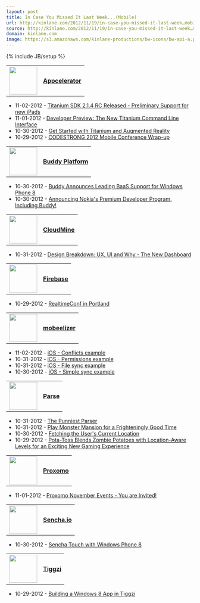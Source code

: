 ```yaml
---
layout: post
title: In Case You Missed It Last Week...(Mobile)
url: http://kinlane.com/2012/11/19/in-case-you-missed-it-last-week…mobile/
source: http://kinlane.com/2012/11/19/in-case-you-missed-it-last-week…mobile/
domain: kinlane.com
image: https://s3.amazonaws.com/kinlane-productions/bw-icons/bw-api-a.png
---
```

{% include JB/setup %}

<table>
     <tbody>
          <tr>
               <td>
                    <a title="Appcelerator" href="http://landscapemonitoring.laneworks.net/in-case-you-missed-it.php?type=mobile"><img src="https://s3.amazonaws.com/kinlane-productions/baas/appcelerator.jpeg" alt="" width="75" /></a>
               </td>
               <td>
                    <a title="Appcelerator" href="http://landscapemonitoring.laneworks.net/in-case-you-missed-it.php?type=mobile"><strong>Appcelerator</strong></a>
               </td>
          </tr>
     </tbody>
</table>
<ul class="mainlist">
     <li>11-02-2012 - <a href="http://developer.appcelerator.com/blog/2012/11/titanium-sdk-2-1-4-rc-released-preliminary-support-for-new-ipads.html" target="_blank">Titanium SDK 2.1.4 RC Released - Preliminary Support for new iPads</a>
     </li>
     <li>11-01-2012 - <a href="http://developer.appcelerator.com/blog/2012/11/developer-preview-the-new-titanium-command-line-interface.html" target="_blank">Developer Preview: The New Titanium Command Line Interface</a>
     </li>
     <li>10-30-2012 - <a href="http://developer.appcelerator.com/blog/2012/10/get-started-with-titanium-and-augmented-reality.html" target="_blank">Get Started with Titanium and Augmented Reality</a>
     </li>
     <li>10-29-2012 - <a href="http://developer.appcelerator.com/blog/2012/10/codestrong-2012-mobile-conference-wrap-up.html" target="_blank">CODESTRONG 2012 Mobile Conference Wrap-up</a>
     </li>
</ul>
<table>
     <tbody>
          <tr>
               <td>
                    <a title="Buddy Platform" href="http://landscapemonitoring.laneworks.net/in-case-you-missed-it.php?type=mobile"><img src="https://s3.amazonaws.com/kinlane-productions/baas/Buddy-logo.jpeg" alt="" width="75" /></a>
               </td>
               <td>
                    <a title="Buddy Platform" href="http://landscapemonitoring.laneworks.net/in-case-you-missed-it.php?type=mobile"><strong>Buddy Platform</strong></a>
               </td>
          </tr>
     </tbody>
</table>
<ul class="mainlist">
     <li>10-30-2012 - <a href="https://blog.buddy.com/2012/10/buddy-announces-leading-baas-support-for-windows-phone-8/" target="_blank">Buddy Announces Leading BaaS Support for Windows Phone 8</a>
     </li>
     <li>10-30-2012 - <a href="https://blog.buddy.com/2012/10/announcing-nokias-premium-developer-program-including-buddy/" target="_blank">Announcing Nokia's Premium Developer Program, Including Buddy!</a>
     </li>
</ul>
<table>
     <tbody>
          <tr>
               <td>
                    <a title="CloudMine" href="http://landscapemonitoring.laneworks.net/in-case-you-missed-it.php?type=mobile"><img src="https://s3.amazonaws.com/kinlane-productions/baas/cloudmine.png" alt="" width="75" /></a>
               </td>
               <td>
                    <a title="CloudMine" href="http://landscapemonitoring.laneworks.net/in-case-you-missed-it.php?type=mobile"><strong>CloudMine</strong></a>
               </td>
          </tr>
     </tbody>
</table>
<ul class="mainlist">
     <li>10-31-2012 - <a href="http://blog.cloudmine.me/post/34711216650" target="_blank">Design Breakdown: UX, UI and Why - The New Dashboard</a>
     </li>
</ul>
<table>
     <tbody>
          <tr>
               <td>
                    <a title="Firebase" href="http://landscapemonitoring.laneworks.net/in-case-you-missed-it.php?type=mobile"><img src="https://s3.amazonaws.com/kinlane-productions/baas/firebase-logo-blog.png" alt="" width="75" /></a>
               </td>
               <td>
                    <a title="Firebase" href="http://landscapemonitoring.laneworks.net/in-case-you-missed-it.php?type=mobile"><strong>Firebase</strong></a>
               </td>
          </tr>
     </tbody>
</table>
<ul class="mainlist">
     <li>10-29-2012 - <a href="http://blog.firebase.com/post/34736770939" target="_blank">RealtimeConf in Portland</a>
     </li>
</ul>
<table>
     <tbody>
          <tr>
               <td>
                    <a title="mobeelizer" href="http://landscapemonitoring.laneworks.net/in-case-you-missed-it.php?type=mobile"><img src="https://s3.amazonaws.com/kinlane-productions/baas/mobeelizer.png" alt="" width="75" /></a>
               </td>
               <td>
                    <a title="mobeelizer" href="http://landscapemonitoring.laneworks.net/in-case-you-missed-it.php?type=mobile"><strong>mobeelizer</strong></a>
               </td>
          </tr>
     </tbody>
</table>
<ul class="mainlist">
     <li>11-02-2012 - <a href="http://www.mobeelizer.com/blog/2012/11/ios-conflicts-example/" target="_blank">iOS - Conflicts example</a>
     </li>
     <li>10-31-2012 - <a href="http://www.mobeelizer.com/blog/2012/10/ios-permissions-example/" target="_blank">iOS - Permissions example</a>
     </li>
     <li>10-31-2012 - <a href="http://www.mobeelizer.com/blog/2012/10/ios-file-sync-example/" target="_blank">iOS - File sync example</a>
     </li>
     <li>10-30-2012 - <a href="http://www.mobeelizer.com/blog/2012/10/ios-simple-sync-example/" target="_blank">iOS - Simple sync example</a>
     </li>
</ul>
<table>
     <tbody>
          <tr>
               <td>
                    <a title="Parse" href="http://landscapemonitoring.laneworks.net/in-case-you-missed-it.php?type=mobile"><img src="https://s3.amazonaws.com/kinlane-productions/baas/parse.png" alt="" width="75" /></a>
               </td>
               <td>
                    <a title="Parse" href="http://landscapemonitoring.laneworks.net/in-case-you-missed-it.php?type=mobile"><strong>Parse</strong></a>
               </td>
          </tr>
     </tbody>
</table>
<ul class="mainlist">
     <li>10-31-2012 - <a href="http://blog.parse.com/2012/10/31/the-punniest-parser/" target="_blank">The Punniest Parser</a>
     </li>
     <li>10-31-2012 - <a href="http://blog.parse.com/2012/10/31/play-monster-mansion-for-a-frighteningly-good-time/" target="_blank">Play Monster Mansion for a Frighteningly Good Time</a>
     </li>
     <li>10-30-2012 - <a href="http://blog.parse.com/2012/10/30/fetching-the-users-current-location/" target="_blank">Fetching the User's Current Location</a>
     </li>
     <li>10-29-2012 - <a href="http://blog.parse.com/2012/10/29/pota-toss-blends-zombie-potatoes-with-location-aware-levels-for-an-exciting-new-gaming-experience/" target="_blank">Pota-Toss Blends Zombie Potatoes with Location-Aware Levels for an Exciting New Gaming Experience</a>
     </li>
</ul>
<table>
     <tbody>
          <tr>
               <td>
                    <a title="Proxomo" href="http://landscapemonitoring.laneworks.net/in-case-you-missed-it.php?type=mobile"><img src="https://s3.amazonaws.com/kinlane-productions/baas/proxomo.png" alt="" width="75" /></a>
               </td>
               <td>
                    <a title="Proxomo" href="http://landscapemonitoring.laneworks.net/in-case-you-missed-it.php?type=mobile"><strong>Proxomo</strong></a>
               </td>
          </tr>
     </tbody>
</table>
<ul class="mainlist">
     <li>11-01-2012 - <a href="http://blog.proxomo.com/archives/proxomo-november-events-you-are-invited/" target="_blank">Proxomo November Events - You are Invited!</a>
     </li>
</ul>
<table>
     <tbody>
          <tr>
               <td>
                    <a title="Sencha.io" href="http://landscapemonitoring.laneworks.net/in-case-you-missed-it.php?type=mobile"><img src="https://s3.amazonaws.com/kinlane-productions/baas/sencha-io.png" alt="" width="75" /></a>
               </td>
               <td>
                    <a title="Sencha.io" href="http://landscapemonitoring.laneworks.net/in-case-you-missed-it.php?type=mobile"><strong>Sencha.io</strong></a>
               </td>
          </tr>
     </tbody>
</table>
<ul class="mainlist">
     <li>10-30-2012 - <a href="http://www.sencha.com/blog/sencha-touch-with-windows-phone-8/" target="_blank">Sencha Touch with Windows Phone 8</a>
     </li>
</ul>
<table>
     <tbody>
          <tr>
               <td>
                    <a title="Tiggzi" href="http://landscapemonitoring.laneworks.net/in-case-you-missed-it.php?type=mobile"><img src="https://s3.amazonaws.com/kinlane-productions/baas/tiggzi.png" alt="" width="75" /></a>
               </td>
               <td>
                    <a title="Tiggzi" href="http://landscapemonitoring.laneworks.net/in-case-you-missed-it.php?type=mobile"><strong>Tiggzi</strong></a>
               </td>
          </tr>
     </tbody>
</table>
<ul class="mainlist">
     <li>10-29-2012 - <a href="http://blog.tiggzi.com/2012/10/building-a-windows-8-app-in-tiggzi/?utm_source=rss&amp;utm_medium=rss&amp;utm_campaign=building-a-windows-8-app-in-tiggzi" target="_blank">Building a Windows 8 App in Tiggzi</a>
     </li>
</ul>